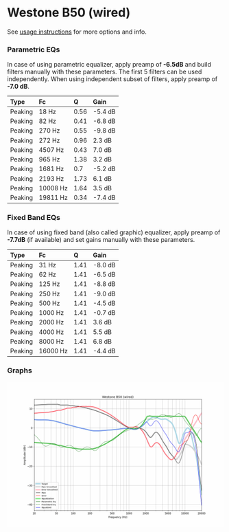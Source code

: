 # Westone B50 (wired)
See [usage instructions](https://github.com/jaakkopasanen/AutoEq#usage) for more options and info.

### Parametric EQs
In case of using parametric equalizer, apply preamp of **-6.5dB** and build filters manually
with these parameters. The first 5 filters can be used independently.
When using independent subset of filters, apply preamp of **-7.0 dB**.

| Type    | Fc       |    Q | Gain    |
|:--------|:---------|:-----|:--------|
| Peaking | 18 Hz    | 0.56 | -5.4 dB |
| Peaking | 82 Hz    | 0.41 | -6.8 dB |
| Peaking | 270 Hz   | 0.55 | -9.8 dB |
| Peaking | 272 Hz   | 0.96 | 2.3 dB  |
| Peaking | 4507 Hz  | 0.43 | 7.0 dB  |
| Peaking | 965 Hz   | 1.38 | 3.2 dB  |
| Peaking | 1681 Hz  | 0.7  | -5.2 dB |
| Peaking | 2193 Hz  | 1.73 | 6.1 dB  |
| Peaking | 10008 Hz | 1.64 | 3.5 dB  |
| Peaking | 19811 Hz | 0.34 | -7.4 dB |

### Fixed Band EQs
In case of using fixed band (also called graphic) equalizer, apply preamp of **-7.7dB**
(if available) and set gains manually with these parameters.

| Type    | Fc       |    Q | Gain    |
|:--------|:---------|:-----|:--------|
| Peaking | 31 Hz    | 1.41 | -8.0 dB |
| Peaking | 62 Hz    | 1.41 | -6.5 dB |
| Peaking | 125 Hz   | 1.41 | -8.8 dB |
| Peaking | 250 Hz   | 1.41 | -9.0 dB |
| Peaking | 500 Hz   | 1.41 | -4.5 dB |
| Peaking | 1000 Hz  | 1.41 | -0.7 dB |
| Peaking | 2000 Hz  | 1.41 | 3.6 dB  |
| Peaking | 4000 Hz  | 1.41 | 5.5 dB  |
| Peaking | 8000 Hz  | 1.41 | 6.8 dB  |
| Peaking | 16000 Hz | 1.41 | -4.4 dB |

### Graphs
![](./Westone%20B50%20(wired).png)